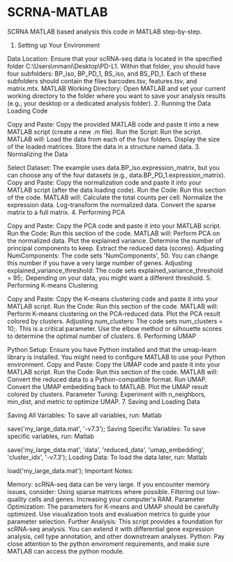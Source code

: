 # SCRNA-MATLAB
SCRNA MATLAB based analysis
this code in MATLAB step-by-step.

1. Setting up Your Environment

Data Location:
Ensure that your scRNA-seq data is located in the specified folder C:\Users\mmani\Desktop\PD-L1.
Within that folder, you should have four subfolders: BP_iso, BP_PD_1, BS_iso, and BS_PD_1.
Each of these subfolders should contain the files barcodes.tsv, features.tsv, and matrix.mtx.
MATLAB Working Directory:
Open MATLAB and set your current working directory to the folder where you want to save your analysis results (e.g., your desktop or a dedicated analysis folder).
2. Running the Data Loading Code

Copy and Paste:
Copy the provided MATLAB code and paste it into a new MATLAB script (create a new .m file).
Run the Script:
Run the script. MATLAB will:
Load the data from each of the four folders.
Display the size of the loaded matrices.
Store the data in a structure named data.
3. Normalizing the Data

Select Dataset:
The example uses data.BP_iso.expression_matrix, but you can choose any of the four datasets (e.g., data.BP_PD_1.expression_matrix).
Copy and Paste:
Copy the normalization code and paste it into your MATLAB script (after the data loading code).
Run the Code:
Run this section of the code. MATLAB will:
Calculate the total counts per cell.
Normalize the expression data.
Log-transform the normalized data.
Convert the sparse matrix to a full matrix.
4. Performing PCA

Copy and Paste:
Copy the PCA code and paste it into your MATLAB script.
Run the Code:
Run this section of the code. MATLAB will:
Perform PCA on the normalized data.
Plot the explained variance.
Determine the number of principal components to keep.
Extract the reduced data (scores).
Adjusting NumComponents:
The code sets 'NumComponents', 50. You can change this number if you have a very large number of genes.
Adjusting explained_variance_threshold:
The code sets explained_variance_threshold = 95;. Depending on your data, you might want a different threshold.
5. Performing K-means Clustering

Copy and Paste:
Copy the K-means clustering code and paste it into your MATLAB script.
Run the Code:
Run this section of the code. MATLAB will:
Perform K-means clustering on the PCA-reduced data.
Plot the PCA result colored by clusters.
Adjusting num_clusters:
The code sets num_clusters = 10;. This is a critical parameter.
Use the elbow method or silhouette scores to determine the optimal number of clusters.
6. Performing UMAP

Python Setup:
Ensure you have Python installed and that the umap-learn library is installed.
You might need to configure MATLAB to use your Python environment.
Copy and Paste:
Copy the UMAP code and paste it into your MATLAB script.
Run the Code:
Run this section of the code. MATLAB will:
Convert the reduced data to a Python-compatible format.
Run UMAP.
Convert the UMAP embedding back to MATLAB.
Plot the UMAP result colored by clusters.
Parameter Tuning:
Experiment with n_neighbors, min_dist, and metric to optimize UMAP.
7. Saving and Loading Data

Saving All Variables:
To save all variables, run:
Matlab

save('my_large_data.mat', '-v7.3');
Saving Specific Variables:
To save specific variables, run:
Matlab

save('my_large_data.mat', 'data', 'reduced_data', 'umap_embedding', 'cluster_idx', '-v7.3');
Loading Data:
To load the data later, run:
Matlab

load('my_large_data.mat');
Important Notes:

Memory: scRNA-seq data can be very large. If you encounter memory issues, consider:
Using sparse matrices where possible.
Filtering out low-quality cells and genes.
Increasing your computer's RAM.
Parameter Optimization:
The parameters for K-means and UMAP should be carefully optimized.
Use visualization tools and evaluation metrics to guide your parameter selection.
Further Analysis:
This script provides a foundation for scRNA-seq analysis.
You can extend it with differential gene expression analysis, cell type annotation, and other downstream analyses.
Python:
Pay close attention to the python enviroment requirements, and make sure MATLAB can access the python module.
